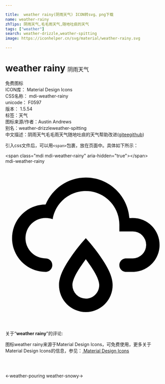 ```yaml
---

title:  weather rainy(阴雨天气) ICON转svg、png下载
name: weather-rainy
zhTips: 阴雨天气,毛毛雨天气,随地吐痰的天气
tags: ["weather"]
search: weather-drizzle,weather-spitting
image: https://iconhelper.cn/svg/material/weather-rainy.svg

---
```


# weather rainy  <small style="font-size: 60%;font-weight: 100">阴雨天气</small>


<div class="detail-page">
<p>
<span><span class="badge-success badge">免费图标</span> </span>
<br/>
<span>
ICON库：
<span class="badge-secondary badge">Material Design Icons</span> 
</span>
<br/>
<span>
CSS名称：
<span class="badge-secondary badge">mdi-weather-rainy</span> 
</span>
<br/>
<span>
unicode：
<span class="badge-secondary badge">F0597</span> 
<copy-btn content='F0597' btn-title=""></copy-btn>
<copy-btn :content='String.fromCodePoint(parseInt("F0597", 16))' btn-title="复制U"></copy-btn>
</span>
<br/>
<span>
版本：
<span class="badge-secondary badge">1.5.54</span> 
</span><br/><span>标签：<span class="badge-light badge"><router-link to="/tags/weather.html">天气</router-link></span></span>
<br/>
<span>图标来源/作者：<span class="badge-light badge">Austin Andrews</span></span> 
<br/>
<span>别名：<span class="badge-light badge">weather-drizzle</span><span class="badge-light badge">weather-spitting</span></span><br/><span class="zh-detail">中文描述：<span class="badge-primary badge">阴雨天气</span><span class="badge-primary badge">毛毛雨天气</span><span class="badge-primary badge">随地吐痰的天气</span><span class="help-link"><span>帮助改进</span>(<a href="https://gitee.com/liuwave/icon-helper/edit/master/json/material/weather-rainy.json" target="_blank" rel="noopener noreferrer">gitee</a><a href="https://github.com/liuwave/icon-helper/edit/master/json/material/weather-rainy.json" target="_blank" rel="noopener noreferrer">github</a></span>)</span><br/>
</p>
</div>
<div class="alert alert-dark">
  <i class="mdi mdi-weather-rainy mdi-48px"></i>
  <i class="mdi mdi-weather-rainy mdi-36px"></i>
  <i class="mdi mdi-weather-rainy mdi-24px"></i>
  <i class="mdi mdi-weather-rainy mdi-18px"></i>
</div>
<div>
  <p>引入css文件后，可以用<code>&lt;span&gt;</code>包裹，放在页面中。具体如下所示：    
  </p>
  <div class="alert alert-primary" style="font-size: 14px">
    &lt;span class="mdi mdi-weather-rainy" aria-hidden="true"&gt;&lt;/span&gt;
    <copy-btn content='<span class="mdi mdi-weather-rainy" aria-hidden="true"></span>'></copy-btn>
  </div>
  <div class="alert alert-secondary">
    <i class="mdi mdi-weather-rainy"
    style="font-size: 24px"
    aria-hidden="true"></i> mdi-weather-rainy
    <copy-btn content="mdi-weather-rainy" btn-title="复制图标名称"></copy-btn>
  </div>
</div>
<div id="svg" class="svg-wrap">
<svg xmlns="http://www.w3.org/2000/svg" viewBox="0 0 24 24"><path d="M6,14.03A1,1 0 0,1 7,15.03C7,15.58 6.55,16.03 6,16.03C3.24,16.03 1,13.79 1,11.03C1,8.27 3.24,6.03 6,6.03C7,3.68 9.3,2.03 12,2.03C15.43,2.03 18.24,4.69 18.5,8.06L19,8.03A4,4 0 0,1 23,12.03C23,14.23 21.21,16.03 19,16.03H18C17.45,16.03 17,15.58 17,15.03C17,14.47 17.45,14.03 18,14.03H19A2,2 0 0,0 21,12.03A2,2 0 0,0 19,10.03H17V9.03C17,6.27 14.76,4.03 12,4.03C9.5,4.03 7.45,5.84 7.06,8.21C6.73,8.09 6.37,8.03 6,8.03A3,3 0 0,0 3,11.03A3,3 0 0,0 6,14.03M12,14.15C12.18,14.39 12.37,14.66 12.56,14.94C13,15.56 14,17.03 14,18C14,19.11 13.1,20 12,20A2,2 0 0,1 10,18C10,17.03 11,15.56 11.44,14.94C11.63,14.66 11.82,14.4 12,14.15M12,11.03L11.5,11.59C11.5,11.59 10.65,12.55 9.79,13.81C8.93,15.06 8,16.56 8,18A4,4 0 0,0 12,22A4,4 0 0,0 16,18C16,16.56 15.07,15.06 14.21,13.81C13.35,12.55 12.5,11.59 12.5,11.59" /></svg>
</div>
<detail full-name='mdi-weather-rainy'></detail>
<div class="icon-detail__container">
<p>关于“<b>weather rainy</b>”的评论:</p>
</div>
<Vssue title="关于“weather rainy”的评论" />    
<div><p>图标weather rainy来源于Material Design Icons，可免费使用，更多关于 Material Design Icons的信息，参见：<a target="_blank" href="https://iconhelper.cn/material.html"> Material Design Icons</a>
</p></div>

<div style="padding:2rem 0 " class="page-nav"><p class="inner"><span class="prev">←<router-link to="/icon/weather-pouring.html">weather-pouring</router-link></span> <span class="next"><router-link to="/icon/weather-snowy.html">weather-snowy</router-link>→</span></p></div>

